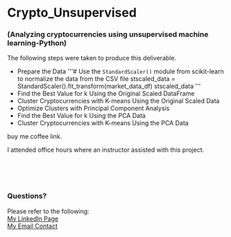 # Crypto_Unsupervised
### (Analyzing cryptocurrencies using unsupervised machine learning-Python)

The following steps were taken to produce this deliverable.

- Prepare the Data
'''# Use the `StandardScaler()` module from scikit-learn to normalize the data from the CSV file
    stscaled_data = StandardScaler().fit_transform(market_data_df)
    stscaled_data
'''
- Find the Best Value for k Using the Original Scaled DataFrame
- Cluster Cryptocurrencies with K-means Using the Original Scaled Data
- Optimize Clusters with Principal Component Analysis
- Find the Best Value for k Using the PCA Data
- Cluster Cryptocurrencies with K-means Using the PCA Data





buy me coffee link.


I attended office hours where an instructor assisted with this project.


<br>
<br>  
<br>  

### Questions?
Please refer to the following:  
[My LinkedIn Page](https://www.linkedin.com/in/savannah-porter-7a2627267/)  
[My Email Contact](savannahnporter@gmail.com) 
